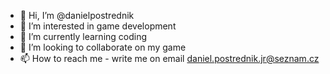 - 👋 Hi, I’m @danielpostrednik
- 👀 I’m interested in game development
- 🌱 I’m currently learning coding
- 💞️ I’m looking to collaborate on my game
- 📫 How to reach me - write me on email daniel.postrednik.jr@seznam.cz

<!---
danielpostrednik/danielpostrednik is a ✨ special ✨ repository because its `README.md` (this file) appears on your GitHub profile.
You can click the Preview link to take a look at your changes.
--->
